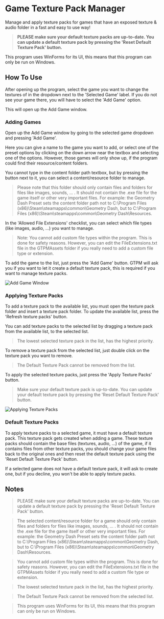 # Game Texture Pack Manager
Manage and apply texture packs for games that have an exposed texture & audio folder in a fast and easy to use way!
> **PLEASE make sure your default texture packs are up-to-date. You can update a default texture pack by pressing the 'Reset Default Texture Pack' button.**

This program uses WinForms for its UI, this means that this program can only be run on Windows.

## How To Use
After opening up the program, select the game you want to change the textures of in the dropdown next to the 'Selected Game' label. If you do not see your game there, you will have to select the 'Add Game' option.

This will open up the Add Game window.

### Adding Games
Open up the Add Game window by going to the selected game dropdown and pressing 'Add Game'.

Here you can give a name to the game you want to add, or select one of the preset options by clicking on the down arrow near the textbox and selecting one of the options. However, those games will only show up, if the program could find their resource/content folders.

You cannot type in the content folder path textbox, but by pressing the button next to it, you can select a content/resource folder to manage. 
> Please note that this folder should only contain files and folders for files like images, sounds, ... . It should not contain the .exe file for the game itself or other very important files.
> For example: the Geometry Dash Preset sets the content folder path not to C:\Program Files (x86)\Steam\steamapps\common\Geometry Dash, but to C:\Program Files (x86)\Steam\steamapps\common\Geometry Dash\Resources.

In the 'Allowed File Extensions' checklist, you can select which file types (like images, audio, ...) you want to manage. 
> Note: You cannot add custom file types within the program. This is done for safety reasons. However, you can edit the FileExtensions.txt file in the GTPMAssets folder if you really need to add a custom file type or extension.

To add the game to the list, just press the 'Add Game' button. GTPM will ask you if you want to let it create a default texture pack, this is required if you want to manage texture packs.

![Add Game Window](https://raw.githubusercontent.com/YaEnergy/GDTS/master/GTPMAssets/Assets/Github/AddGame.gif)

### Applying Texture Packs

To add a texture pack to the available list, you must open the texture pack folder and insert a texture pack folder.
To update the available list, press the 'Refresh texture packs' button.

You can add texture packs to the selected list by dragging a texture pack from the available list, to the selected list.
> The lowest selected texture pack in the list, has the highest priority.

To remove a texture pack from the selected list, just double click on the texture pack you want to remove.
> The Default Texture Pack cannot be removed from the list.

To apply the selected texture packs, just press the 'Apply Texture Packs' button.
> Make sure your default texture pack is up-to-date. You can update your default texture pack by pressing the 'Reset Default Texture Pack' button.

![Applying Texture Packs](https://raw.githubusercontent.com/YaEnergy/GDTS/master/GTPMAssets/Assets/Github/ApplyRemoveTexturePacksAndSelectGame.gif)

### Default Texture Packs

To apply texture packs to a selected game, it must have a default texture pack. This texture pack gets created when adding a game.
These texture packs should contain the base files (textures, audio, ...) of the game, if it contains files from other texture packs, you should change your game files back to the original ones and then reset the default texture pack using the 'Reset Default Texture Pack' button.

If a selected game does not have a default texture pack, it will ask to create one, but if you decline, you won't be able to apply texture packs.

## Notes

> PLEASE make sure your default texture packs are up-to-date. You can update a default texture pack by pressing the 'Reset Default Texture Pack' button.

> The selected content/resource folder for a game should only contain files and folders for files like images, sounds, ... . It should not contain the .exe file for the game itself or other very important files.
> For example: the Geometry Dash Preset sets the content folder path not to C:\Program Files (x86)\Steam\steamapps\common\Geometry Dash, but to C:\Program Files (x86)\Steam\steamapps\common\Geometry Dash\Resources.

> You cannot add custom file types within the program. This is done for safety reasons. However, you can edit the FileExtensions.txt file in the GTPMAssets folder if you really need to add a custom file type or extension.

> The lowest selected texture pack in the list, has the highest priority.

> The Default Texture Pack cannot be removed from the selected list.

> This program uses WinForms for its UI, this means that this program can only be run on Windows.
